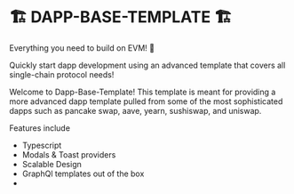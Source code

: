 # 🏗 DAPP-BASE-TEMPLATE 🏗

Everything you need to build on EVM! 🚀

Quickly start dapp development using an advanced template that covers all single-chain protocol needs!


Welcome to Dapp-Base-Template!
This template is meant for providing a more advanced dapp template pulled from some of the most sophisticated dapps such as pancake swap, aave, yearn, sushiswap, and uniswap.

Features include 
- Typescript
- Modals & Toast providers
- Scalable Design
- GraphQl templates out of the box
- 